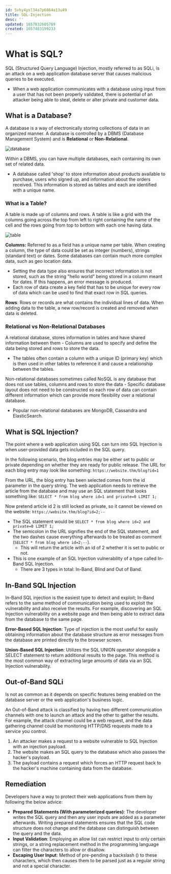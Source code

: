 ```yaml
---
id: 5vhy4yxl34a7p6064a13u49
title: SQL-Injection
desc: ''
updated: 1657832605769
created: 1657403199233
---
```


# What is SQL?

SQL (Structured Query Language) Injection, mostly referred to as SQLi, is an attack on a web application database server that causes malicious queries to be executed.

- When a web application communicates with a database using input from a user that has not been properly validated, there is potential of an attacker being able to steal, delete or alter private and customer data.

## What is a Database?

A database is a way of electronically storing collections of data in an organized manner. A database is controlled by a DBMS (Database Management System) and is **Relational** or **Non-Relational**.

![database](https://tryhackme-images.s3.amazonaws.com/user-uploads/5efe36fb68daf465530ca761/room-content/f31d5855476c01e8359df000da4ac79d.png)

Within a DBMS, you can have multiple databases, each containing its own set of related data.

- A database called 'shop' to store information about products available to purchase, users who signed up, and information about the orders received. This information is stored as tables and each are identified with a unique name.

### What is a Table?

A table is made up of columns and rows. A table is like a grid with the columns going across the top from left to right containing the name of the cell and the rows going from top to bottom with each one having data.

![table](https://tryhackme-images.s3.amazonaws.com/user-uploads/5efe36fb68daf465530ca761/room-content/cee2844345f5ab5bc704b163797b3604.png)

**Columns:** Referred to as a field has a unique name per table. When creating a column, the type of data could be set as integer (numbers), strings (standard text) or dates. Some databases can contain much more complex data, such as geo location data.

- Setting the data type also ensures that incorrect information is not stored, such as the string "hello world" being stored in a column meant for dates. If this happens, an error message is produced.
- Each row of data create a key field that has to be unique for every row of data which can be used to find that exact row in SQL queries.

**Rows**: Rows or records are what contains the individual lines of data. When adding data to the table, a new row/record is created and removed when data is deleted.

### Relational vs Non-Relational Databases

A relational database, stores information in tables and have shared information between them - Columns are used to specify and define the data being stored and rows to store the data.

- The tables often contain a column with a unique ID (primary key) which is then used in other tables to reference it and cause a relationship between the tables.

Non-relational databases sometimes called NoSQL is any database that does not use tables, columns and rows to store the data - Specific database layout does not need to be constructed so each row of data can contain different information which can provide more flexibility over a relational database.

- Popular non-relational databases are MongoDB, Cassandra and ElasticSearch.

## What is SQL Injection?

The point where a web application using SQL can turn into SQL Injection is when user-provided data gets included in the SQL query.

In the following scenario, the blog entries may be either set to public or private depending on whether they are ready for public release. The URL for each blog entry may look like something: `https://website.thm/blog?id=1`

From the URL, the blog entry has been selected comes from the id parameter in the query string. The web application needs to retrieve the article from the database and may use an SQL statement that looks something like: `SELECT * from blog where id=1 and private=0 LIMIT 1;`

Now pretend article id 2 is still locked as private, so it cannot be viewed on the website: `https://website.thm/blog?id=2;--`

- The SQL statement would be `SELECT * from blog where id=2 and private=0 LIMIT 1;`
- The semicolon in the URL signifies the end of the SQL statement, and the two dashes cause everything afterwards to be treated as comment (`SELECT * from blog where id=2;--`).
  - This will return the article with an id of 2 whether it is set to public or not.
- This is one example of an SQL Injection vulnerability of a type called In-Band SQL Injection.
  - There are 3 types in total: In-Band, Blind and Out of Band.

## In-Band SQL Injection

In-Band SQL injection is the easiest type to detect and exploit; In-Band refers to the same method of communication being used to exploit the vulnerability and also receive the results. For example, discovering an SQL Injection vulnerability on a website page and then being able to extract data from the database to the same page.

**Error-Based SQL Injection**: Type of injection is the most useful for easily obtaining information about the database structure as error messages from the database are printed directly to the browser screen.

**Union-Based SQL Injection**: Utilizes the SQL UNION operator alongside a SELECT statement to return additional results to the page. This method is the most common way of extracting large amounts of data via an SQL Injection vulnerability.

## Out-of-Band SQLi

Is not as common as it depends on specific features being enabled on the database server or the web application's business logic.

An Out-of-Band attack is classified by having two different communication channels with one to launch an attack and the other to gather the results. For example, the attack channel could be a web request, and the data gathering channel could be monitoring HTTP/DNS requests made to a service you control.

1. An attacker makes a request to a website vulnerable to SQL Injection with an injection payload.
2. The website makes an SQL query to the database which also passes the hacker's payload.
3. The payload contains a request which forces an HTTP request back to the hacker's machine containing data from the database.

## Remediation

Developers have a way to protect their web applications from them by following the below advice:

- **Prepared Statements (With parameterized queries)**: The developer writes the SQL query and then any user inputs are added as a parameter afterwards. Writing prepared statements ensures that the SQL code structure does not change and the database can distinguish between the query and the data.
- **Input Validation**: Employing an allow list can restrict input to only certain strings, or a string replacement method in the programming language can filter the characters to allow or disallow.
- **Escaping User Input**: Method of pre-pending a backslash (\) to these characters, which then causes them to be parsed just as a regular string and not a special character.